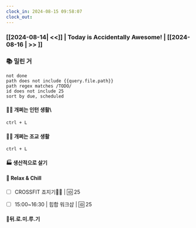 ```yaml
---
clock_in: 2024-08-15 09:58:07
clock_out: 
---
```

### [[2024-08-14| <<]] | **Today is Accidentally Awesome!** | [[2024-08-16 | >> ]]

### 📚 밀린 거
```tasks
not done 
path does not include {{query.file.path}}
path regex matches /TODO/
id does not include 25
sort by due, scheduled
```

#### 🤦‍♂️ 개쩌는 인턴 생활\
`ctrl + L`

#### 👨‍🏫 개쩌는 조교 생활
`ctrl + L`

#### 🏭 생산적으로 살기

#### 🍻 Relax & Chill 
- [ ] CROSSFIT 죠지기🏋️‍♀️ | 🆔 25
- [ ]  15:00~16:30 | 힙합 워크샵 | 🆔 25


#### 💨뒤.로.미.루.기
